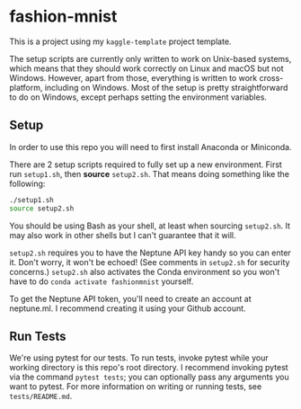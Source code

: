 # fashion-mnist
This is a project using my `kaggle-template` project template.

The setup scripts are currently only written to work on Unix-based systems, which means that they should work correctly on Linux and macOS but not Windows. However, apart from those, everything is written to work cross-platform, including on Windows. Most of the setup is pretty straightforward to do on Windows, except perhaps setting the environment variables.

## Setup
In order to use this repo you will need to first install Anaconda or Miniconda.

There are 2 setup scripts required to fully set up a new environment. First run `setup1.sh`, then **source** `setup2.sh`. That means doing something like the following:
```bash
./setup1.sh
source setup2.sh
```
You should be using Bash as your shell, at least when sourcing `setup2.sh`. It may also work in other shells but I can't guarantee that it will.

`setup2.sh` requires you to have the Neptune API key handy so you can enter it. Don't worry, it won't be echoed! (See comments in `setup2.sh` for security concerns.) `setup2.sh` also activates the Conda environment so you won't have to do `conda activate fashionmnist` yourself.

To get the Neptune API token, you'll need to create an account at neptune.ml. I recommend creating it using your Github account.

## Run Tests
We're using pytest for our tests. To run tests, invoke pytest while your working directory is this repo's root directory. I recommend invoking pytest via the command `pytest tests`; you can optionally pass any arguments you want to pytest. For more information on writing or running tests, see `tests/README.md`.
